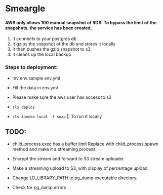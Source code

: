 # Smeargle

#### AWS only allows 100 manual snapshot of RDS. To bypass the limit of the snapshots, the service has been created.

1. It connects to your postgres db
2. It gzips the snapshot of the db and stores it locally
3. It then pushes the gzip snapshot to s3
4. It cleans up the local backup


### Steps to deployment:

- mv env.sample env.yml
- Fill the data in env.yml
- Please make sure the aws user has access to s3
- `sls deploy`


- `sls invoke local -f snap`   || To run it locally



## TODO:
- child_process.exec has a buffer limit
  Replace with child_process.spawn method and make it a streaming process.
        
- Encrypt the stream and forward to S3 stream uploader.

- Make a streaming upload to S3, with display of percentage upload.

- Change LD_LIBRARY_PATH to pg_dump executable directory.

- Check for pg_dump errors